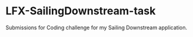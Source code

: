 # LFX-SailingDownstream-task
Submissions for Coding challenge for my Sailing Downstream application.
